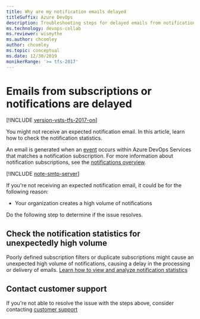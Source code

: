 ```yaml
---
title: Why are my notification emails delayed
titleSuffix: Azure DevOps 
description: Troubleshooting steps for delayed emails from notifications in Azure DevOps and Team Foundation Server (TFS)
ms.technology: devops-collab
ms.reviewer: wismythe
ms.author: chcomley
author: chcomley
ms.topic: conceptual
ms.date: 12/30/2019 
monikerRange: '>= tfs-2017'
---
```


# Emails from subscriptions or notifications are delayed

[!INCLUDE [version-vsts-tfs-2017-on](../includes/version-tfs-2017-through-vsts.md)]

You might not receive an expected notification email. In this article, learn how to check the notification statistics.

An email is generated when an [event](oob-supported-event-types.md) occurs within Azure DevOps Services that matches a notification subscription. For more information about notification subscriptions, see the [notifications overview](about-notifications.md).

[!INCLUDE [note-smtp-server](includes/note-smtp-server.md)]

If you're not receiving an expected notification email, it could be for the following reason:

* Your organization creates a high volume of notifications

Do the following step to determine if the issue resolves.

## Check the notification statistics for unexpectedly high volume

Poorly defined subscription filters or duplicate subscriptions might cause an unexpected high volume of notifications, causing a delay in the processing or delivery of emails. [Learn how to view and analyze notification statistics](view-organization-notification-statistics.md)

## Contact customer support

If you're not able to resolve the issue with the steps above, consider contacting [customer support](troubleshoot-contact-support.md)
